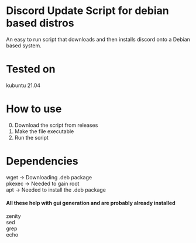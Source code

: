 # Discord Update Script for debian based distros 
An easy to run script that downloads and then installs discord onto a Debian based system.

# Tested on
kubuntu 21.04

# How to use
0) Download the script from releases
1) Make the file executable 
2) Run the script 

# Dependencies
wget -> Downloading .deb package<br>
pkexec -> Needed to gain root<br>
apt -> Needed to install the .deb package <br>

#### All these help with gui generation and are probably already installed
zenity<br>
sed<br>
grep<br>
echo<br>
